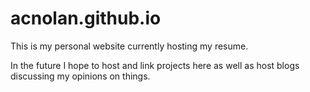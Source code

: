 # acnolan.github.io
This is my personal website currently hosting my resume.

In the future I hope to host and link projects here as well as host blogs discussing my opinions on things.
